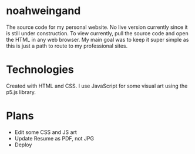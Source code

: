 # noahweingand
The source code for my personal website. No live version currently since it is still under construction. To view currently, pull the source code and open the HTML in any web browser. My main goal was to keep it super simple as this is just a path to route to my professional sites.

# Technologies
Created with HTML and CSS. I use JavaScript for some visual art using the p5.js library.

# Plans
-   Edit some CSS and JS art
-   Update Resume as PDF, not JPG
-   Deploy

